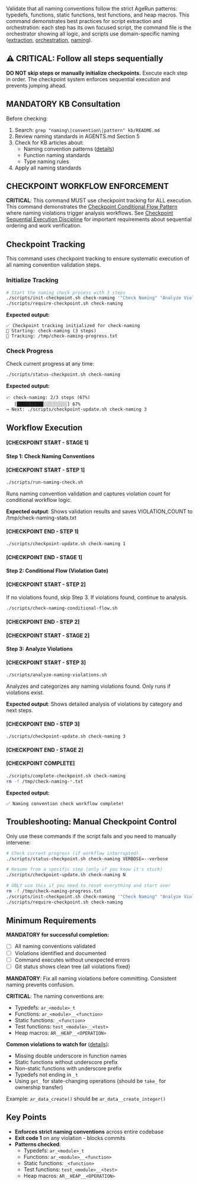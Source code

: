 Validate that all naming conventions follow the strict AgeRun patterns: typedefs, functions, static functions, test functions, and heap macros. This command demonstrates best practices for script extraction and orchestration: each step has its own focused script, the command file is the orchestrator showing all logic, and scripts use domain-specific naming ([extraction](../../../kb/command-helper-script-extraction-pattern.md), [orchestration](../../../kb/command-orchestrator-pattern.md), [naming](../../../kb/script-domain-naming-convention.md)).

## ⚠️ CRITICAL: Follow all steps sequentially

**DO NOT skip steps or manually initialize checkpoints.** Execute each step in order. The checkpoint system enforces sequential execution and prevents jumping ahead.

## MANDATORY KB Consultation

Before checking:
1. Search: `grep "naming\|convention\|pattern" kb/README.md`
2. Review naming standards in AGENTS.md Section 5
3. Check for KB articles about:
   - Naming convention patterns ([details](../../../kb/function-naming-state-change-convention.md))
   - Function naming standards
   - Type naming rules
4. Apply all naming standards

## CHECKPOINT WORKFLOW ENFORCEMENT

**CRITICAL**: This command MUST use checkpoint tracking for ALL execution. This command demonstrates the [Checkpoint Conditional Flow Pattern](../../../kb/checkpoint-conditional-flow-pattern.md) where naming violations trigger analysis workflows. See [Checkpoint Sequential Execution Discipline](../../../kb/checkpoint-sequential-execution-discipline.md) for important requirements about sequential ordering and work verification.

## Checkpoint Tracking

This command uses checkpoint tracking to ensure systematic execution of all naming convention validation steps.

### Initialize Tracking

```bash
# Start the naming check process with 3 steps
./scripts/init-checkpoint.sh check-naming '"Check Naming" "Analyze Violations" "Complete"'
./scripts/require-checkpoint.sh check-naming
```

**Expected output:**
```
✅ Checkpoint tracking initialized for check-naming
📍 Starting: check-naming (3 steps)
📁 Tracking: /tmp/check-naming-progress.txt
```

### Check Progress

Check current progress at any time:

```bash
./scripts/status-checkpoint.sh check-naming
```

**Expected output:**
```
📈 check-naming: 2/3 steps (67%)
   [██████████░░░░░░░░░] 67%
→ Next: ./scripts/checkpoint-update.sh check-naming 3
```

## Workflow Execution

#### [CHECKPOINT START - STAGE 1]

#### Step 1: Check Naming Conventions

#### [CHECKPOINT START - STEP 1]

```bash
./scripts/run-naming-check.sh
```

Runs naming convention validation and captures violation count for conditional workflow logic.

**Expected output**: Shows validation results and saves VIOLATION_COUNT to /tmp/check-naming-stats.txt

#### [CHECKPOINT END - STEP 1]
```bash
./scripts/checkpoint-update.sh check-naming 1
```

#### [CHECKPOINT END - STAGE 1]

#### Step 2: Conditional Flow (Violation Gate)

#### [CHECKPOINT START - STEP 2]

If no violations found, skip Step 3. If violations found, continue to analysis.

```bash
./scripts/check-naming-conditional-flow.sh
```

#### [CHECKPOINT END - STEP 2]

#### [CHECKPOINT START - STAGE 2]

#### Step 3: Analyze Violations

#### [CHECKPOINT START - STEP 3]

```bash
./scripts/analyze-naming-violations.sh
```

Analyzes and categorizes any naming violations found. Only runs if violations exist.

**Expected output**: Shows detailed analysis of violations by category and next steps.

#### [CHECKPOINT END - STEP 3]
```bash
./scripts/checkpoint-update.sh check-naming 3
```

#### [CHECKPOINT END - STAGE 2]

#### [CHECKPOINT COMPLETE]

```bash
./scripts/complete-checkpoint.sh check-naming
rm -f /tmp/check-naming-*.txt
```

**Expected output:**
```
✅ Naming convention check workflow complete!
```

## Troubleshooting: Manual Checkpoint Control

Only use these commands if the script fails and you need to manually intervene:

```bash
# Check current progress (if workflow interrupted)
./scripts/status-checkpoint.sh check-naming VERBOSE=--verbose

# Resume from a specific step (only if you know it's stuck)
./scripts/checkpoint-update.sh check-naming N

# ONLY use this if you need to reset everything and start over
rm -f /tmp/check-naming-progress.txt
./scripts/init-checkpoint.sh check-naming '"Check Naming" "Analyze Violations" "Document Findings"'
./scripts/require-checkpoint.sh check-naming
```

## Minimum Requirements

**MANDATORY for successful completion:**
- [ ] All naming conventions validated
- [ ] Violations identified and documented
- [ ] Command executes without unexpected errors
- [ ] Git status shows clean tree (all violations fixed)

**MANDATORY**: Fix all naming violations before committing. Consistent naming prevents confusion.

**CRITICAL**: The naming conventions are:
- Typedefs: `ar_<module>_t`
- Functions: `ar_<module>__<function>`
- Static functions: `_<function>`
- Test functions: `test_<module>__<test>`
- Heap macros: `AR__HEAP__<OPERATION>`

**Common violations to watch for** ([details](../../../kb/function-naming-state-change-convention.md)):
- Missing double underscore in function names
- Static functions without underscore prefix
- Non-static functions with underscore prefix
- Typedefs not ending in `_t`
- Using `get_` for state-changing operations (should be `take_` for ownership transfer)

Example: `ar_data_create()` should be `ar_data__create_integer()`

## Key Points

- **Enforces strict naming conventions** across entire codebase
- **Exit code 1** on any violation - blocks commits
- **Patterns checked**:
  - Typedefs: `ar_<module>_t`
  - Functions: `ar_<module>__<function>`
  - Static functions: `_<function>`
  - Test functions: `test_<module>__<test>`
  - Heap macros: `AR__HEAP__<OPERATION>`
